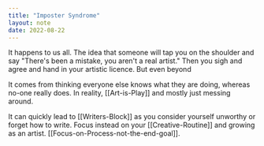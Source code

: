 ```yaml
---
title: "Imposter Syndrome"
layout: note
date: 2022-08-22
---
```


It happens to us all. The idea that someone will tap you on the shoulder and say "There's been a mistake, you aren't a real artist." Then you sigh and agree and hand in your artistic licence. But even beyond 

It comes from thinking everyone else knows what they are doing, whereas no-one really does. In reality, [[Art-is-Play]] and mostly just messing around.

It can quickly lead to [[Writers-Block]] as you consider yourself unworthy or forget how to write. Focus instead on your [[Creative-Routine]] and growing as an artist. [[Focus-on-Process-not-the-end-goal]].
